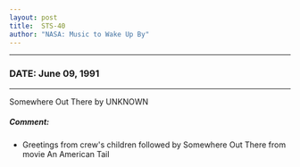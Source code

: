```yaml
---
layout: post
title:  STS-40
author: "NASA: Music to Wake Up By"
---
```


----
### DATE: June 09, 1991
----
Somewhere Out There by UNKNOWN

##### Comment:
* Greetings from crew's children followed by Somewhere Out There from movie An American Tail

